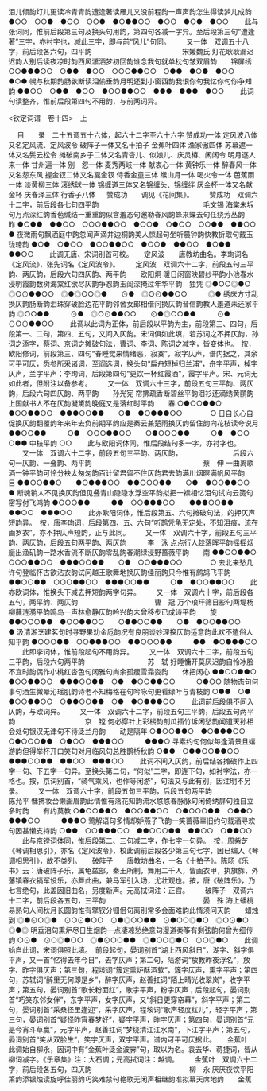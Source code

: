 <!-- { "loadSidebar": true } -->
泪儿倾韵灯儿更读冷青青韵遭逢著读雁儿又没前程韵一声声韵怎生得读梦儿成韵
●○○　○○●　●○○　○○●　●○●●○○　●○○　●○●　●○○ 
 　　此与张词同，惟前后段第三句及换头句用韵，第四句各减一字异。至后段第三句“遭逢著”三字，亦衬字也，减此三字，即与前“风儿”句同。 
　　又一体　双调五十八字，前后段各六句，四平韵　　　　　　　　　　　　　宋媛魏氏
灯花耿耿漏迟迟韵人别后读夜凉时韵西风潇洒梦初回韵谁念我句就单枕句皱双眉韵　　锦屏绣
○○●●●○○　○●●　●○○　○○○●●○○　○●●　●○●　●○○　　　●○●
幌与秋期韵肠欲断读泪偷垂韵月明还到小窗西韵我恨你句我忆你句你争知韵
●●○○　○●●　●○○　●○○●●○○　●●●　●●●　●○○
 　　此词句读整齐，惟前后段第四句不用韵，与前两词异。 



 






<钦定词谱　卷十四>　上



　 
目　　录　二十五调五十六体，起六十二字至六十六字 
赞成功一体
定风波八体又名定风流、定风波令
破阵子一体又名十拍子
金蕉叶四体
渔家傲四体
苏幕遮一体又名鬓云松令
摊破南乡子二体又名青杏儿、似娘儿、庆灵椿、闲闲令
明月逐人来一体
甘州遍一体
别　怨一体
麦秀两岐一体
献衷心一体
黄钟乐一体
醉春风一体又名怨东风
握金钗二体又名戛金钗
侍香金童三体
缑山月一体
喝火令一体
芭蕉雨一体
淡黄柳三体
滚绣球一体
锦缠道三体又名锦缠头、锦缠绊
厌金杯一体又名献金杯
庆春泽三体
行香子八体 
　 
赞成功　　调见《花间集》。 
　　赞成功　双调六十二字，前后段各七句四平韵　　　　　　　　　　　　　　　毛文锡 
海棠未坼句万点深红韵香苞缄结一重重韵似含羞态句邀勒春风韵蜂来蝶去句任绕芳丛韵　　昨
●○●●　●●○○　○○○●●○○　●○○●　○●○○　○○●●　●●○○　　　●
夜微雨句飘洒庭中韵忽闻声滴井边桐韵美人惊起句坐听晨钟韵快教折取句戴玉珑璁韵
●○●　○●○○　●○○●●○○　●○○●　●●○○　●○●●　●●○○ 
 　　此调无唐、宋词别首可校。 
　 
定风波　　唐教坊曲名。李珣词名《定风流》，张先词名《定风波令》。 
　　定风波　双调六十二字，前段五句三平韵、两仄韵，后段六句四仄韵、两平韵　　欧阳炯 
暖日闲窗映碧纱平韵小池春水浸明霞韵数树海棠红欲尽仄韵争忍韵玉闺深掩过年华平韵　独凭
◎●○○◎●○　　◎○⊙●●○○　◎●◎○○◎●　　⊙●　◎○⊙●●○○　　　◎●
绣床方寸乱换仄韵肠断韵泪珠穿破脸边花平韵邻舍女郎相借问换仄韵音信韵教人羞道未还家平韵
◎○○●●　　　⊙●　◎○⊙●●○○　　⊙●◎○○●●　　　⊙●　⊙○⊙●●○○ 
 　　此调以此词为正体，前后段以平韵为主，前段第三、四句，后段第一、二句，第四、五句，又间入仄韵。宋词俱如此填，若苏词之不押仄韵，孙词之添字，蔡词、京词之摊破句法，曹词、李词、陈词之减字，皆变体也。　按，欧阳修词，前段第三、四句“春睡觉来情绪恶，寂寞”，寂字仄声，谱内据之，其余可平可仄，悉参所采诸词，至阎选词，换头句“扁舟短棹归兰浦”，舟字平声，棹字仄声，兰字平声；李珣词，后段第四句“更饮一杯红霞酒”，霞字平声。宋、元词无如此者，但附注以备参考。 
　　又一体　双调六十三字，前段五句三平韵、两仄韵，后段六句四仄韵、两平韵　　孙光宪 
帘拂疏香断碧丝平韵泪衫还滴绣黄鹂韵上国献书人不在仄韵凝黛韵晚庭又是落红时平韵　　春
○●○○●●○　　●○○●●○○　●●●○○●●　　○●　●○●●●○○　　　　○
日自长心自促换仄韵翻覆韵年来年去负前期平韵应是秦云兼楚雨换仄韵留住韵向花枝读夸说月
●●○○●●　　　○●　○○○●●○○　　○●○○○●●　　　○●　●○○　○●●
中枝平韵
○○ 
 　　此与欧阳词体同，惟后段结句多一字，亦衬字也。 
　　又一体　双调六十二字，前段五句三平韵、两仄韵，
　　　　　　　后段六句一仄韵、一叠韵、两平韵　　　　　　　　　　　　　　　　蔡　伸 
一曲离歌酒一钟平韵可怜分袂太匆匆韵百计留君留不住仄韵君去韵满川烟暝满帆风平韵　　目
●●○○●●○　　●○●●●○○　●●○○○●●　　○●　●○○●●○○　　　　●
断魂销人不见换仄韵但见叠青山隐隐水浮空平韵拟把一襟相忆泪句试向云笺句密写付飞鸿韵
●○○○●●　　　●●　○○●●●○○　　●●●○○●●　●●○○　●●●○○ 
 　　此亦欧阳词体，惟后段第五、六句摊破句法，的押仄声短韵异。　按，唐李珣词，后段第四、五、六句“听鹊凭龟无定处，不知泪痕，流在画罗衣”，亦不押仄声短韵，正与此同。 
　　又一体　双调六十字，前段五句三平韵、两仄韵，后段五句两平韵、两仄韵　　　李　泳 
点点行人趁落晖平韵摇摇烟艇出渔矶韵一路水香流不断仄韵零乱韵春潮绿浸野蔷薇平韵　　南
●●○○●●○　　○○○●●○○　●●●○○●●　　○●　○○●●●○○　　　　○
去北来愁几许句登临怀古欲沾衣韵试问越王歌舞地换仄韵佳丽韵只今惟有鹧鸪飞平韵
●●○○●●　○○○●●○○　●●●○○●●　　　○●　●○○●●○○ 
 　　此亦欧词体，惟换头下减去押短韵两字句异。 
　　又一体　双调六十字，前后段各五句，两平韵、两仄韵　　　　　　　　　　　曹　冠 
万个琅玕筛日影句两堤杨柳蘸涟漪平韵鸣鸟一声林愈静仄韵吟兴韵未曾移步已成诗平韵　　旋
●●○○○●●　●○○●●○○　　○●●○○●●　　○●　●○○●●○○　　　　●
汲清湘烹建茗句时寻野果劝金卮韵况有良朋谈妙理换仄韵适意韵此欢不遣俗人知平韵
●○○○●●　○○●●●○○　●●○○○●●　　　●●　●○●●●○○ 
 　　此即李词体，惟前段起句不用韵异。 
　　又一体　双调六十二字，前段五句三平韵，后段六句两平韵　　　　　　　　　苏　轼 
好睡慵开莫厌迟韵自怜冰脸不宜时韵偶作小桃红杏色句闲雅句尚余孤瘦雪霜姿韵　　休把闲心
●●○○●●○　●○○●●○○　●●●○○●●　○●　●○○●●○○　　　○●○○
随物态句何事句酒生微晕沁瑶肌韵诗老不知梅格在句吟咏句更看绿叶与青枝韵
○●●　○●　●○○●●○○　○●●○○●●　○●　●○●●●○○ 
 　　此词前后段俱不间入仄韵，与欧词异。 
　　又一体　双调六十二字，前段五句三平韵，后段五句两平韵　　　　　　　　　　京　镗 
何必穿针上彩楼韵剖瓜插竹诉闲愁韵闻道天孙相会处句银汉无津句不待泛兰舟韵　　动是隔年
○●○○●●○　●○●●●○○　○●○○○●●　○●○○　●●●○○　　　●●●○
寻素约句何似每逢清景且嬉游韵但得举杯开口笑句对月临风句总胜鹊桥秋韵
○●●　○●●○○●●○○　●●●○○●●　●●○○　●●●○○ 
 　　此词不间入仄韵，前后结各摊破作上四字一句、下五字一句异。至换头第二句，“何似”二字，即连下句，如衬字法，亦一格也。按，京词别首，“骑气乘风，也作等闲游”，句法又与此有别，因注明不另录。 
　　又一体　双调六十字，前段五句三平韵，后段五句两平韵　　　　　　　　　　　陈允平 
慵拂妆台懒画眉韵此情惟有落花知韵流水悠悠春脉脉句闲倚绣屏句独自立多时韵　　有约莫教
○●○○●●○　●○○●●○○　○●○○○●●　○●●○　●●●○○　　　●●●○
莺解语句多情却妒燕子飞韵一笑蔷薇辜旧约句载酒寻欢句因甚懒支持韵
○●●　○○●●●○○　●●○○○●●　●●○○　○●●○○ 
 　　此与京镗词体同，惟后段第二、三句减二字，作七字一句异。　按，周紫芝《琴调相思引》，亦名《定风波令》，校此调前后段各少第三句七字，因已编入《琴调相思引》，故不类列。 
　 
破阵子　　唐教坊曲名，一名《十拍子》。陈旸《乐书》云：唐破阵子乐，属龟兹部，秦王所制，舞用二千人，皆画衣甲，执旗旆，外藩镇春衣犒军设乐，亦舞此曲，兼马军引入场，尤壮观也。按，唐《破阵乐》，乃七言绝句，此盖因旧曲名，另度新声。元高拭词注：正宫。 
　　破阵子　双调六十二字，前后段各五句，三平韵　　　　　　　　　　　　　　晏　殊 
海上蟠桃易熟句人间秋月长圆韵惟有擘钗分钿侣句离别常多会面难韵此情须问天韵　　蜡烛到
◎●⊙○◎●　⊙○⊙●○○　⊙●◎○○●●　⊙●○○◎●○　◎○⊙●○　　　◎●◎
明垂泪句熏炉尽日生烟韵一点凄凉愁绝意句漫道秦筝有剩弦韵何曾为细传韵
○⊙●　⊙○◎●○○　◎●⊙○○●●　◎●○○◎●○　⊙○◎●○ 
 　　此调始自此词，宋词俱照此填。　前段起句，晏词别首“湖上西风斜日”，湖字、斜字俱平声，又一首“忆得去年今日”，去字仄声；第二句，陆游词“放教昨夜浮名”，放字、昨字俱仄声；第三句，程垓词“簇定熏炉酥酒软”，簇字仄声，熏字平声；第四句，苏轼词“醉里无何即是乡”，醉字仄声，赵善扛词“陌上晴光收翠岚”，收字平声；第五句，晏词别首“歌长粉面红”，歌字平声，粉字仄声；后段起句，晏词别首“巧笑东邻女伴”，东字平声，女字仄声，又“斜日更穿帘幕”，斜字平声；第二句，晏词别首“采桑径里逢迎”，采字仄声，程垓词“歌声轻度红儿”，轻字平声；第三句，晏词别首“疑怪昨宵春梦好”，疑字平声，昨字仄声；第四句，晏词别首“元是今宵斗草赢”，元字平声，赵善扛词“梦绕清江江水南”，下江字平声；第五句，晏词别首“笑从双脸生”，笑字仄声，双字平声。谱内可平可仄据此。 
　 
金蕉叶　　此调始自柳永，因词中有“金蕉叶泛金波霁”句，取以为名。袁去华、蒋捷词，皆从柳词减字。《乐章集》注：大石调；元高拭词注：越调。 
　　金蕉叶　双调六十二字，前后段各五句，四仄韵　　　　　　　　　　　　　　柳　永 
厌厌夜饮平阳第韵添银烛读旋呼佳丽韵巧笑难禁句艳歌无闲声相继韵准拟幕天席地韵　　金蕉
